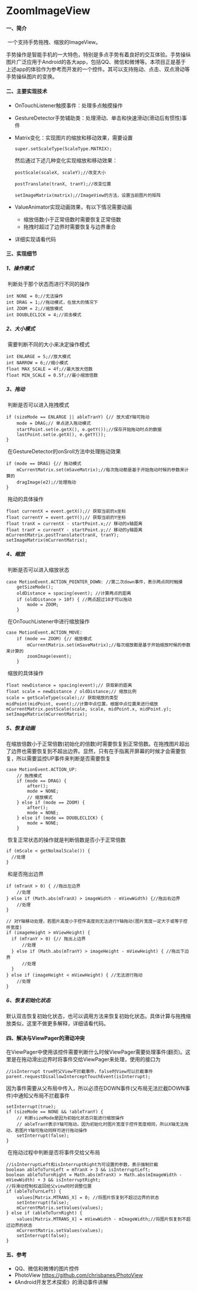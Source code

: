 # ZoomImageView
#### 一、简介

​	一个支持手势拖拽、缩放的ImageView。

​	手势操作是智能手机的一大特色，特别是多点手势有着良好的交互体验。手势操纵图片广泛应用于Android的各大app，包括QQ、微信和微博等。本项目正是基于上述app的体验作为参考而开发的一个控件。其可以支持拖动、点击、双点滑动等手势操纵图片的变换。

#### 二、主要实现技术

* OnTouchListener触摸事件：处理多点触摸操作


* GestureDetector手势辅助类：处理滑动、单击和快速滑动(滑动后有惯性)事件

* Matrix变化：实现图片的缩放和移动效果，需要设置

  `super.setScaleType(ScaleType.MATRIX);`

  然后通过下述几种变化实现缩放和移动效果：

  ```
  postScale(scaleX, scaleY);//改变大小
  ```

  ```
  postTranslate(tranX, tranY);//改变位置
  ```

  ```
  setImageMatrix(matrix);//ImageView的方法，设置当前图片的矩阵
  ```

* ValueAnimator实现动画效果，有以下情况需要动画

  - 缩放倍数小于正常倍数时需要恢复正常倍数
  - 拖拽时超过了边界时需要恢复与边界重合

* 详细实现请看代码

#### 三、实现细节

##### 1、操作模式

​	判断处于那个状态而进行不同的操作

```
int NONE = 0;//无法操作
int DRAG = 1;//拖动模式，在放大的情况下
int ZOOM = 2;//缩放模式
int DOUBLECLICK = 4;//双击模式
```

##### 2、大小模式

​	需要判断不同的大小来决定操作模式

```
int ENLARGE = 5;//放大模式
int NARROW = 6;//缩小模式
float MAX_SCALE = 4f;//最大放大倍数
float MIN_SCALE = 0.5f;//最小缩放倍数
```

##### 3、拖动

​	判断是否可以进入拖拽模式

```
if (sizeMode == ENLARGE || ableTranY) {// 放大或Y轴可拖动
    mode = DRAG;// 单点进入拖动模式
    startPoint.set(e.getX(), e.getY());//保存开始拖动时点的数据
    lastPoint.set(e.getX(), e.getY());
}
```

​	在GestureDetector的onSroll方法中处理拖动效果

```
if (mode == DRAG) {// 拖动模式
    mCurrentMatrix.set(mSaveMatrix);//每次拖动都是基于开始拖动时候的参数来计算的
    dragImage(e2);//处理拖动
}
```

​	拖动的具体操作

```
float currentX = event.getX();// 获取当前的x坐标
float currentY = event.getY();// 获取当前的Y坐标
float tranX = currentX - startPoint.x;// 移动的x轴距离
float tranY = currentY - startPoint.y;// 移动的y轴距离
mCurrentMatrix.postTranslate(tranX, tranY);
setImageMatrix(mCurrentMatrix);
```

##### 4、缩放

​	判断是否可以进入缩放状态

```
case MotionEvent.ACTION_POINTER_DOWN: //第二次down事件，表示两点同时触摸
    getSizeMode();
    oldDistance = spacing(event); //计算两点的距离
    if (oldDistance > 10f) { //两点超过10才可以拖动
        mode = ZOOM;
    }
```

​	在OnTouchListener中进行缩放操作

```
case MotionEvent.ACTION_MOVE:
    if (mode == ZOOM) {// 缩放模式
        mCurrentMatrix.set(mSaveMatrix);//每次缩放都是基于开始缩放时候的参数来计算的
        zoomImage(event);
    }
```

​	缩放的具体操作

```
float newDistance = spacing(event);// 获取新的距离
float scale = newDistance / oldDistance;// 缩放比例
scale = getScaleType(scale);// 获取缩放的类型
midPoint(midPoint, event);//计算中点位置，根据中点位置来进行缩放
mCurrentMatrix.postScale(scale, scale, midPoint.x, midPoint.y);
setImageMatrix(mCurrentMatrix);
```

##### 5、恢复动画

​	在缩放倍数小于正常倍数(初始化的倍数)时需要恢复到正常倍数。在拖拽图片超出了边界也需要恢复到不超出边界。显然，只有在手指离开屏幕的时候才会需要恢复，所以需要监控UP事件来判断是否需要恢复

```
case MotionEvent.ACTION_UP:
    // 拖拽模式
    if (mode == DRAG) {
        after();
        mode = NONE;
        // 缩放模式
    } else if (mode == ZOOM) {
        after();
        mode = NONE;
    } else if (mode == DOUBLECLICK) {
        mode = NONE;
    }
```

​	恢复正常状态的操作就是判断倍数是否小于正常倍数

```
if (mScale < getNolmalScale()) {
  //处理
}
```

​	和是否拖出边界

```
if (mTranX > 0) { //拖出左边界
	//处理
} else if (Math.abs(mTranX) > imageWidth - mViewWidth) {//拖出右边界
	//处理
}

// 对Y轴移动处理，若图片高度小于控件高度则无法进行Y轴拖动(图片宽度一定大于或等于控件宽度)
if (imageHeight > mViewHeight) {
  if (mTranY > 0) {// 拖出上边界
      //处理
  } else if (Math.abs(mTranY) > imageHeight - mViewHeight) { //拖出下边界
      //处理
  }
} else if (imageHeight < mViewHeight) { //无法进行拖动
  	//处理
}
```



##### 6、恢复初始化状态

​	默认双击恢复初始化状态，也可以调用方法来恢复初始化状态。具体计算与拖拽缩放类似，这里不做更多解释，详细请看代码。

#### 四、解决与ViewPager的滑动冲突

​	在ViewPager中使用该控件需要判断什么时候ViewPager需要处理事件(翻页)。这里是在拖动滑出边界时将事件交给ViewPager来处理，使用的接口为

```
//isInterrupt true时父View不拦截事件，false时View可以拦截事件
parent.requestDisallowInterceptTouchEvent(isInterrupt);
```

​	因为事件需要从父布局中传入，所以必须在DOWN事件(父布局无法拦截DOWN事件)中通知父布局不拦截事件

```
setInterrupt(true);
if (sizeMode == NONE && !ableTranY) { 
	// 判断sizeMode是因为初始化状态只能进行缩放操作
	// ableTranY表示Y轴可拖动，因为初始化时图片宽度于控件宽度相同，所以X轴无法拖动，若图片Y轴可拖动同样可进行拖动操作
    setInterrupt(false);
}
```

​	在拖动过程中判断是否将事件交给父布局

```
//isInterruptLeft和isInterruptRight为可设置的参数，表示强制拦截
boolean ableToTurnLeft = mTranX > 3 && isInterruptLeft;
boolean ableToTurnRight = Math.abs(mTranX) > Math.abs(mImageWidth - mViewWidth) + 3 && isInterruptRight;
//将滑动控制权返回给父view同时调整位置
if (ableToTurnLeft) {
    values[Matrix.MTRANS_X] = 0; //将图片恢复到不超过边界的状态
    setInterrupt(false);
    mCurrentMatrix.setValues(values);
} else if (ableToTurnRight) {
    values[Matrix.MTRANS_X] = mViewWidth - mImageWidth;//将图片恢复到不超过边界的状态
    mCurrentMatrix.setValues(values);
    setInterrupt(false);
} 
```



#### 五、参考

* QQ、微信和微博的图片控件
* PhotoView https://github.com/chrisbanes/PhotoView
* 《Android开发艺术探索》的滑动事件讲解